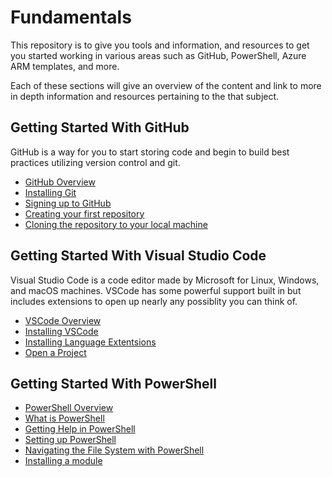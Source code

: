 # Fundamentals

This repository is to give you tools and information, and resources to get you started working in various areas such as GitHub, PowerShell, Azure ARM templates, and more.

Each of these sections will give an overview of the content and link to more in depth information and resources pertaining to the that subject.

## Getting Started With GitHub

GitHub is a way for you to start storing code and begin to build best practices utilizing version control and git.

  - [GitHub Overview](/Github/Overview.md)
  - [Installing Git](/Github/Overview.md#installing-git)
  - [Signing up to GitHub](/Github/Overview.md#Signing-up-to-GitHub)
  - [Creating your first repository](/Github/Overview.md#creating-your-first-repository)
  - [Cloning the repository to your local machine](/Github/Overview.md#cloning-the-repository-to-your-local-machine)

## Getting Started With Visual Studio Code

Visual Studio Code is a code editor made by Microsoft for Linux, Windows, and macOS machines. VSCode has some powerful support built in but includes extensions to open up nearly any possiblity you can think of.

  - [VSCode Overview](/VsCode/Overview.md)
  - [Installing VSCode](/VsCode/Overview.md#installing-vscode)
  - [Installing Language Extentsions](/VsCode/Overview.md#installing-language-extensions)
  - [Open a Project](/VsCode/Overview.md#open-a-project)

## Getting Started With PowerShell

- [PowerShell Overview](/PowerShell/Overview.md)
- [What is PowerShell](/PowerShell/Overview.md#what-is-powershell)
- [Getting Help in PowerShell](/PowerShell/Overview.md#getting-help-in-powershell)
- [Setting up PowerShell](/PowerShell/Overview.md#setting-up-powershell)
- [Navigating the File System with PowerShell](/PowerShell/Overview.md#navigating-the-file-system-with-powershell)
- [Installing a module](/PowerShell/Overview.md#installing-a-module)